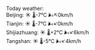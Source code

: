 Today weather:  
Beijing: ☀️   🌡️-7°C 🌬️↖0km/h  
Tianjin: ☀️   🌡️-7°C 🌬️↙0km/h  
Shijiazhuang: ☀️   🌡️+2°C 🌬️↙6km/h  
Tangshan: ☀️   🌡️-5°C 🌬️↙4km/h  
